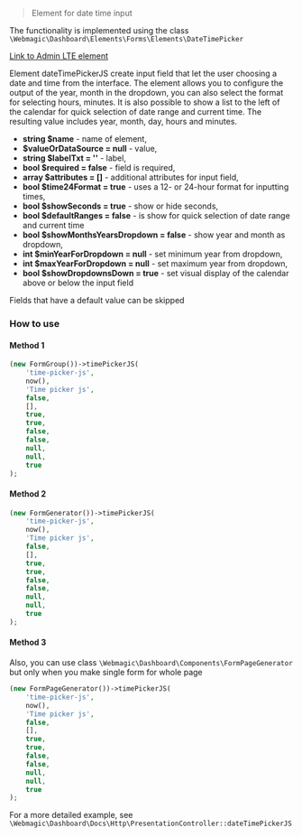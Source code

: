 > Element for date time input

The functionality is implemented using the class `\Webmagic\Dashboard\Elements\Forms\Elements\DateTimePicker`

[Link to Admin LTE element](https://adminlte.io/themes/v3/pages/forms/advanced.html)

Element dateTimePickerJS create input field that let the user choosing a date and time from the interface.
The element allows you to configure the output of the year, month in the dropdown, you can also select the format for
selecting hours, minutes. It is also possible to show a list to the left of the calendar for quick selection of date
range and current time.
The resulting value includes year, month, day, hours and minutes.

- **string $name** - name of element,
- **$valueOrDataSource = null** - value,
- **string $labelTxt = ''** - label,
- **bool $required = false** - field is required,
- **array $attributes = []** - additional attributes for input field,
- **bool $time24Format = true** - uses a 12- or 24-hour format for inputting times,
- **bool $showSeconds = true** - show or hide seconds,
- **bool $defaultRanges = false** - is show for quick selection of date range and current time
- **bool $showMonthsYearsDropdown = false** - show year and month as dropdown,
- **int $minYearForDropdown = null** - set minimum year from dropdown,
- **int $maxYearForDropdown = null** - set maximum year from dropdown,
- **bool $showDropdownsDown = true** - set visual display of the calendar above or below the input field

Fields that have a default value can be skipped

### How to use

#### Method 1

```php
(new FormGroup())->timePickerJS(
    'time-picker-js',   
    now(),              
    'Time picker js',   
    false,              
    [],                
    true,               
    true,               
    false,              
    false,              
    null,               
    null,               
    true                
);
```

#### Method 2

```php
(new FormGenerator())->timePickerJS(
    'time-picker-js',   
    now(),              
    'Time picker js',   
    false,              
    [],                 
    true,               
    true,               
    false,              
    false,              
    null,               
    null,               
    true                
);
```

#### Method 3

Also, you can use class ``\Webmagic\Dashboard\Components\FormPageGenerator`` but only when you make single form for
whole page

```php
(new FormPageGenerator())->timePickerJS(
    'time-picker-js',   
    now(),              
    'Time picker js',   
    false,             
    [],                 
    true,               
    true,               
    false,              
    false,              
    null,               
    null,               
    true                
);
```

For a more detailed example, see ``\Webmagic\Dashboard\Docs\Http\PresentationController::dateTimePickerJS``